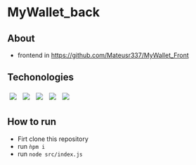 # MyWallet_back

## About 

- frontend in https://github.com/Mateusr337/MyWallet_Front

## Techonologies

<div>
    <img style='margin: 5px;' src="https://img.shields.io/badge/Node.js%20-%2320232a.svg?&style=for-the-badge&color=363636&logo=node.js&logoColor=1572B6"/>
    <img style='margin: 5px;' src="https://img.shields.io/badge/Express%20-%2320232a.svg?&style=for-the-badge&color=363636&logo=express&logoColor=1572B6"/>
    <img style='margin: 5px;' src="https://img.shields.io/badge/Cors%20-%2320232a.svg?&style=for-the-badge&color=363636&logo=cors&logoColor=1572B6"/>
    <img style='margin: 5px;' src="https://img.shields.io/badge/Joi%20-%2320232a.svg?&style=for-the-badge&color=363636&logo=joi&logoColor=1572B6"/>
    <img style='margin: 5px;' src="https://img.shields.io/badge/Uuid%20-%2320232a.svg?&style=for-the-badge&color=363636&logo=Uuid&logoColor=1572B6"/>
</div>

## How to run

- Firt clone this repository
- run ```ǹpm i ```
- run ``` node src/index.js ```
